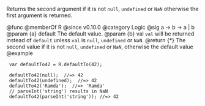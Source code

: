 Returns the second argument if it is not `null`, `undefined` or `NaN`
otherwise the first argument is returned.

@func
@memberOf R
@since v0.10.0
@category Logic
@sig a -> b -> a | b
@param {a} default The default value.
@param {b} val `val` will be returned instead of `default` unless `val` is `null`, `undefined` or `NaN`.
@return {*} The second value if it is not `null`, `undefined` or `NaN`, otherwise the default value
@example

     var defaultTo42 = R.defaultTo(42);

     defaultTo42(null);  //=> 42
     defaultTo42(undefined);  //=> 42
     defaultTo42('Ramda');  //=> 'Ramda'
     // parseInt('string') results in NaN
     defaultTo42(parseInt('string')); //=> 42
